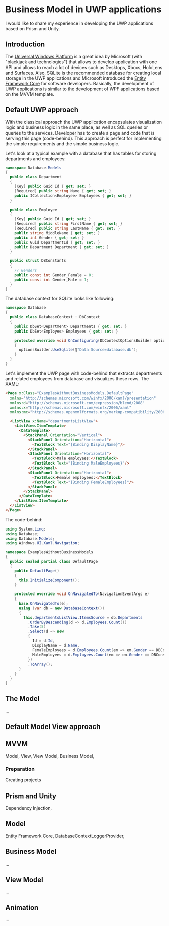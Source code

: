 # Business Model in UWP applications

I would like to share my experience in developing the UWP applications based on Prism and Unity.

## Introduction

The [Universal Windows Platform](https://en.wikipedia.org/wiki/Universal_Windows_Platform) is a great idea by Microsoft (with "blackjack and technologies") that allows to develop application with one API and allows to reach a lot of devices such as Desktops, Xboxs, HoloLens and Surfaces. Also, SQLite is the recommended database for creating local storage in the UWP applications and Microsoft introduced the [Entity Framework Core](https://docs.microsoft.com/en-us/windows/uwp/data-access/sqlite-databases) for software developers. Basically, the development of UWP applications is similar to the development of WPF applications based on the MVVM template.

## Default UWP approach

With the classical approach the UWP application encapsulates visualization logic and business logic in the same place, as well as SQL queries or queries to the services. Developer has to create a page and code that is serving this page (code-behind). This approach is perfect for implementing the simple requirements and the simple business logic.

Let's look at a typical example with a database that has tables for storing departments and employees:

```cs
namespace Database.Models
{
  public class Department 
  {
    [Key] public Guid Id { get; set; }
    [Required] public string Name { get; set; }
    public ICollection<Employee> Employees { get; set; }
  }

  public class Employee
  {
    [Key] public Guid Id { get; set; }
    [Required] public string FirstName { get; set; }
    [Required] public string LastName { get; set; }
    public string MiddleName { get; set; }
    public int Gender { get; set; }
    public Guid DepartmentId { get; set; }
    public Department Department { get; set; }
  }

  public struct DBConstants
  {
    // Genders
    public const int Gender_Female = 0;
    public const int Gender_Male = 1;
  }
}
```
The database context for SQLite looks like following:
```cs
namespace Database
{
  public class DatabaseContext : DbContext
  {
    public DbSet<Department> Departments { get; set; }
    public DbSet<Employee> Employees { get; set; }

    protected override void OnConfiguring(DbContextOptionsBuilder optionsBuilder)
    {
      optionsBuilder.UseSqlite(@"Data Source=database.db");
    }
  }
}
```
Let's implement the UWP page with code-behind that extracts departments and related employees from database and visualizes these rows. The XAML:

```HTML
<Page x:Class="ExamplesWithoutBusinessModels.DefaultPage"
  xmlns="http://schemas.microsoft.com/winfx/2006/xaml/presentation"
  xmlns:d="http://schemas.microsoft.com/expression/blend/2008"
  xmlns:x="http://schemas.microsoft.com/winfx/2006/xaml"
  xmlns:mc="http://schemas.openxmlformats.org/markup-compatibility/2006">

  <ListView x:Name="departmentsListView">
    <ListView.ItemTemplate>
      <DataTemplate>
        <StackPanel Orientation="Vertical">
          <StackPanel Orientation="Horizontal">
            <TextBlock Text="{Binding DisplayName}"/>
          </StackPanel>
          <StackPanel Orientation="Horizontal">
            <TextBlock>Male employees:</TextBlock>
            <TextBlock Text="{Binding MaleEmployees}"/>
          </StackPanel>
          <StackPanel Orientation="Horizontal">
            <TextBlock>Female employees:</TextBlock>
            <TextBlock Text="{Binding FemaleEmployees}"/>
          </StackPanel>
        </StackPanel>
      </DataTemplate>
    </ListView.ItemTemplate>
  </ListView>
</Page>
```
The code-behind:
```cs
using System.Linq;
using Database;
using Database.Models;
using Windows.UI.Xaml.Navigation;

namespace ExamplesWithoutBusinessModels
{
  public sealed partial class DefaultPage
  {
    public DefaultPage()
    {
      this.InitializeComponent();
    }

    protected override void OnNavigatedTo(NavigationEventArgs e)
    {
      base.OnNavigatedTo(e);
      using (var db = new DatabaseContext())
      {
        this.departmentsListView.ItemsSource = db.Departments
          .OrderByDescending(d => d.Employees.Count())
          .Take(5)
          .Select(d => new
          {
            Id = d.Id,
            DisplayName = d.Name,
            FemaleEmployees = d.Employees.Count(em => em.Gender == DBConstants.Gender_Female),
            MaleEmployees = d.Employees.Count(em => em.Gender == DBConstants.Gender_Male),
          })
          .ToArray();
      }
    }
  }
}
```

## The Model

...

## Default Model View approach


## MVVM

Model, View, View Model, Business Model,

### Preparation

Creating projects

## Prism and Unity

Dependency Injection, 

## Model

Entity Framework Core, DatabaseContextLoggerProvider,

## Business Model 

...

## View Model

...

## Animation

...
